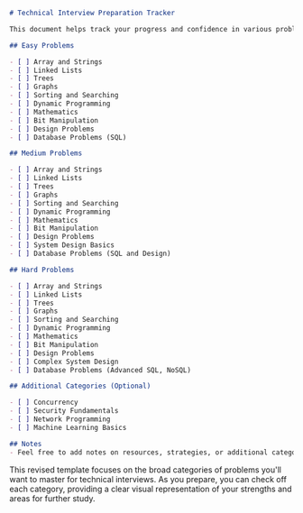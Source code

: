```markdown
# Technical Interview Preparation Tracker

This document helps track your progress and confidence in various problem categories commonly encountered in technical interviews. Mark the box with `[x]` once you feel very comfortable with a category at a given difficulty level.

## Easy Problems

- [ ] Array and Strings
- [ ] Linked Lists
- [ ] Trees
- [ ] Graphs
- [ ] Sorting and Searching
- [ ] Dynamic Programming
- [ ] Mathematics
- [ ] Bit Manipulation
- [ ] Design Problems
- [ ] Database Problems (SQL)

## Medium Problems

- [ ] Array and Strings
- [ ] Linked Lists
- [ ] Trees
- [ ] Graphs
- [ ] Sorting and Searching
- [ ] Dynamic Programming
- [ ] Mathematics
- [ ] Bit Manipulation
- [ ] Design Problems
- [ ] System Design Basics
- [ ] Database Problems (SQL and Design)

## Hard Problems

- [ ] Array and Strings
- [ ] Linked Lists
- [ ] Trees
- [ ] Graphs
- [ ] Sorting and Searching
- [ ] Dynamic Programming
- [ ] Mathematics
- [ ] Bit Manipulation
- [ ] Design Problems
- [ ] Complex System Design
- [ ] Database Problems (Advanced SQL, NoSQL)

## Additional Categories (Optional)

- [ ] Concurrency
- [ ] Security Fundamentals
- [ ] Network Programming
- [ ] Machine Learning Basics

## Notes
- Feel free to add notes on resources, strategies, or additional categories you find useful.
```

This revised template focuses on the broad categories of problems you'll want to master for technical interviews. As you prepare, you can check off each category, providing a clear visual representation of your strengths and areas for further study.
